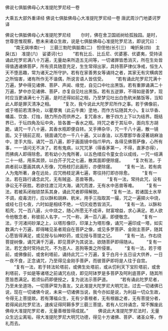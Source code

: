 佛说七俱胝佛母心大准提陀罗尼经一卷


大乘五大部外重译经
佛说七俱胝佛母心大准提陀罗尼经一卷
唐武周沙门地婆诃罗译


佛说七俱胝佛母心大准提陀罗尼经
　　尔时，佛在舍卫国祇树给孤独园。是时，世尊思惟观察，愍未来诸众生故，说是七俱胝佛母心准提陀罗尼法，即说咒曰：
　　“南无飒哆南(一)　三藐三勃陀俱胝南(二)　怛侄他(长引三)　唵折戾(四)　主戾(五)　准提(六)　娑婆诃(七)
　　“若有比丘、比丘尼、优婆塞、优婆夷，受持读诵此陀罗尼满八十万遍，无量劫来所造五无间等，一切诸罪皆悉消灭，所在生处皆得值遇诸佛菩萨，所有资具随意充足，生生常得出家，具持菩萨律仪净戒，恒生人天不堕恶趣，常为诸天之所守护。若有在家善男女等诵持之者，其家无有灾横病苦之所恼害，诸有所作无不谐偶，所说言语人皆信受。
　　“若有诵此陀罗尼咒满十万遍，梦中得见诸佛、菩萨、声闻、缘觉，自见口中吐出黑饭。若有重罪诵满二十万遍，梦中亦见诸佛、菩萨，亦复自见吐出黑饭。若有五逆罪，不得如是善梦，现时应当更诵满七十万遍，是时还得如前之相，乃至梦见吐出白色秔米酪饭等，当知此人即是罪灭清净之相。
　　“复次，我今说此大陀罗尼所作之事。若于佛像前，或于塔前若清净处，以瞿摩夷（此云牛粪）塗地，而作方坛随其大小。复以华香、幡盖、饮食、灯烛，随力所办而供养之。复咒香水，散于四方上下以为结界。既结界已，于坛四角及坛中央，皆各置一香水之瓶。持咒之者于其坛中，面向东方胡跪，诵咒一千八十遍，其香水瓶即便自转。叉手捧杂华，咒一千八十遍，散一镜面。又于镜前正观，镜面诵咒亦一千八十遍。又以香油，以苏摩那华香浸著胡麻油中，塗手大指，诵咒一百八遍，即于画面镜中指爪甲内，各得见佛菩萨像，心所有事，一一请问无不决了。若有鬼病，以咒咒茅（得香茅第一，不得，直茅亦得），而拂病人即得除愈。若有幼小为鬼所著，以五色缕应令童女合以成线，一咒一结满二十一结，用系其颈，以白芥子咒之七遍，散其面即便除瘥。
　　“复次有法，于病者前以墨画其病人形像，咒杨枝打此画形，亦便除瘥。
　　“复有一法，若有病人为鬼所著，身在远处，应咒杨枝足满七遍，寄往持打即亦除愈。
　　“复有一法，若在路行诵念此咒，无有贼盗、恶兽等畏。
　　“复有一法，常持此咒，设有诤讼无不获胜。若欲往渡江河大海，诵咒而渡，无有水中恶兽等难。
　　“复有一法，若被系闭枷锁禁系其身，诵此咒者即得解脱。
　　“复有一法，若诸国土水旱不调，疫毒流行，应以酥和胡麻、秔米，用手三指取其一撮，咒之一遍掷火中烧，或经七日七夜，六时如是相续不绝，一切灾疫悉皆消灭。
　　“复有一法，以酥和稻壳，咒一百八遍，火中烧之，随心所愿无不成谛，财富增益，求心满足。若人欲令他敬念者，称彼前人名字，一咒一称，满一百八遍，即便敬念。
　　“复有一法，于河渚间砂潬之上，以塔形像印，印潬上为塔形像，诵咒一遍印成一塔，如实数满六十万遍，即得睹见圣者观自在菩萨之像，或见多罗菩萨、金刚主菩萨，随其心愿皆得满足，或见授与仙神妙药，或见授与菩提之记。
　　“复有一法，作右绕菩提树像，诵咒满千万遍，即见菩萨为其说法，欲随菩萨即得随从。
　　“复有一法，若乞食时常持此咒，不为恶人、恶狗等类之所侵害。
　　“复有一法，若于塔前，或佛像前，或舍利塔前，诵持此咒二十万遍，复于白月十五日设大供养，一日一夜不食，正念诵咒，乃至得见金刚手菩萨，而彼菩萨即将是人往于自宫。
　　“复有一法，若于转法轮塔前，或佛生处塔前，或从忉利天下宝阶塔前，或舍利塔前，于如是等诸塔之前诵咒右绕，即见阿钵罗是多菩萨及呵利底菩萨，随其所愿皆悉满足。若须仙药即便授之，复为说法示菩萨道。
　　“若有诵此陀罗尼者，乃至未坐道场，一切菩萨常为善友。又此准提大陀罗尼大明咒法，过去一切诸佛已说，现在一切诸佛今说，未来一切诸佛当说，我今亦如是说，为利益一切众生故，令得无上菩提故。若有薄福众生，无有少善根者，无有根器之者，无有菩提分者，若得闻此陀罗尼法，速疾证得阿耨多罗三藐三菩提。若有人忆持诵念，常不懈废此佛母大准提陀罗尼者，无量善根皆得成就。”
　　佛说此大准提陀罗尼法时，无量众生远尘离垢，得大准提陀罗尼大明咒功德，得见十方诸佛、菩萨、诸圣众等，作礼而去。


